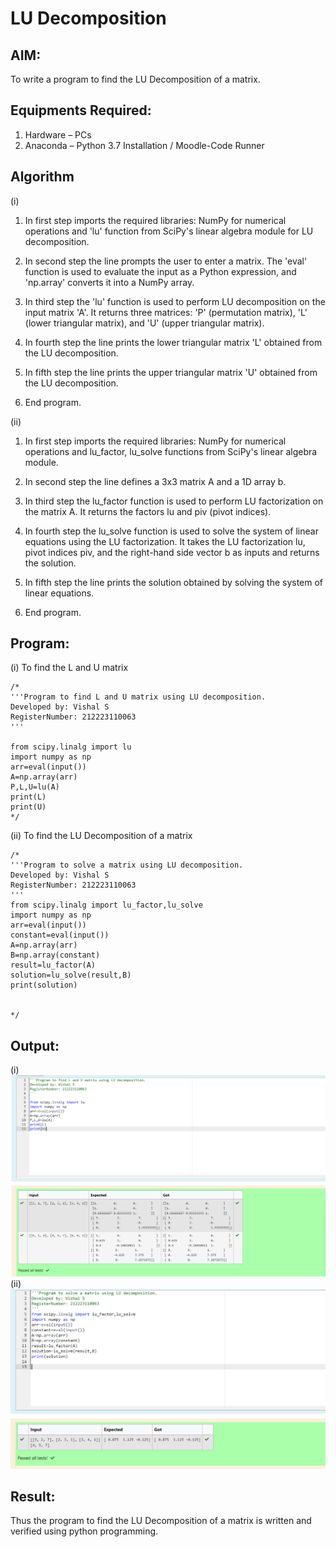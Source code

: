 # LU Decomposition 

## AIM:
To write a program to find the LU Decomposition of a matrix.

## Equipments Required:
1. Hardware – PCs
2. Anaconda – Python 3.7 Installation / Moodle-Code Runner

## Algorithm
(i)
1. In first step imports the required libraries: NumPy for numerical operations and 'lu' function from SciPy's linear algebra module for LU decomposition.
2. In second step the line prompts the user to enter a matrix. The 'eval' function is used to evaluate the input as a Python expression, and 'np.array' converts it into a NumPy array.
3.  In third step the 'lu' function is used to perform LU decomposition on the input matrix 'A'. It returns three matrices: 'P' (permutation matrix), 'L' (lower triangular matrix), and 'U' (upper triangular matrix).
4.  In fourth step the line prints the lower triangular matrix 'L' obtained from the LU decomposition.

5. In fifth step the line prints the upper triangular matrix 'U' obtained from the LU decomposition.

6. End program. 

(ii)
1. In first step imports the required libraries: NumPy for numerical operations and lu_factor, lu_solve functions from SciPy's linear algebra module.

2. In second step the line defines a 3x3 matrix A and a 1D array b.

3. In third step the lu_factor function is used to perform LU factorization on the matrix A. It returns the factors lu and piv (pivot indices).

4. In fourth step the lu_solve function is used to solve the system of linear equations using the LU factorization. It takes the LU factorization lu, pivot indices piv, and the right-hand side vector b as inputs and returns the solution.

5. In fifth step the line prints the solution obtained by solving the system of linear equations.

6. End program.

## Program:
(i) To find the L and U matrix
```
/*
'''Program to find L and U matrix using LU decomposition.
Developed by: Vishal S 
RegisterNumber: 212223110063
'''

from scipy.linalg import lu
import numpy as np
arr=eval(input())
A=np.array(arr)
P,L,U=lu(A)
print(L)
print(U)
*/
```
(ii) To find the LU Decomposition of a matrix
```
/*
'''Program to solve a matrix using LU decomposition.
Developed by: Vishal S 
RegisterNumber: 212223110063
'''
from scipy.linalg import lu_factor,lu_solve
import numpy as np
arr=eval(input())
constant=eval(input())
A=np.array(arr)
B=np.array(constant)
result=lu_factor(A)
solution=lu_solve(result,B)
print(solution)


*/
```

## Output:
(i)
![Output](/LUoutput1.png)
(ii)
![Output](/LUoutput2.png)

## Result:
Thus the program to find the LU Decomposition of a matrix is written and verified using python programming.

